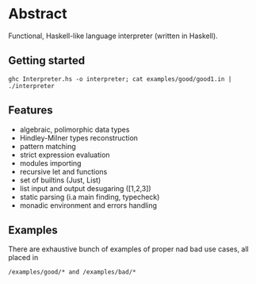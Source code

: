 # Abstract

Functional, Haskell-like language interpreter (written in Haskell).

## Getting started

```
ghc Interpreter.hs -o interpreter; cat examples/good/good1.in | ./interpreter
```

## Features

* algebraic, polimorphic data types
* Hindley-Milner types reconstruction
* pattern matching
* strict expression evaluation
* modules importing
* recursive let and functions
* set of builtins (Just, List)
* list input and output desugaring ([1,2,3])
* static parsing (i.a main finding, typecheck)
* monadic environment and errors handling

## Examples

There are exhaustive bunch of examples of proper nad bad use cases, all placed in
```
/examples/good/* and /examples/bad/*
```
